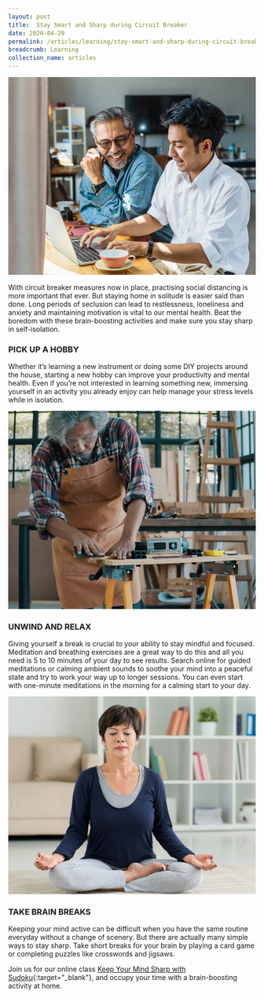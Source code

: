 ```yaml
---
layout: post
title:  Stay Smart and Sharp during Circuit Breaker
date: 2020-04-29
permalink: /articles/learning/stay-smart-and-sharp-during-circuit-breaker
breadcrumb: Learning
collection_name: articles
---
```

![Stay Smart and Sharp during Circuit Breaker](/images/content-articles/learning/stay-smart-and-sharp-during-circuit-breaker-img1.jpg)

With circuit breaker measures now in place, practising social distancing is more important that ever. But staying home in solitude is easier said than done. Long periods of seclusion can lead to restlessness, loneliness and anxiety and maintaining motivation is vital to our mental health. Beat the boredom with these brain-boosting activities and make sure you stay sharp in self-isolation. 

### PICK UP A HOBBY
Whether it’s learning a new instrument or doing some DIY projects around the house, starting a new hobby can improve your productivity and mental health. Even if you’re not interested in learning something new, immersing yourself in an activity you already enjoy can help manage your stress levels while in isolation.

![Stay Smart and Sharp during Circuit Breaker](/images/content-articles/learning/stay-smart-and-sharp-during-circuit-breaker-img2.jpg)

### UNWIND AND RELAX
Giving yourself a break is crucial to your ability to stay mindful and focused. Meditation and breathing exercises are a great way to do this and all you need is 5 to 10 minutes of your day to see results. Search online for guided meditations or calming ambient sounds to soothe your mind into a peaceful state and try to work your way up to longer sessions. You can even start with one-minute meditations in the morning for a calming start to your day.

![Stay Smart and Sharp during Circuit Breaker](/images/content-articles/learning/stay-smart-and-sharp-during-circuit-breaker-img3.jpg)

### TAKE BRAIN BREAKS
Keeping your mind active can be difficult when you have the same routine everyday without a change of scenery. But there are actually many simple ways to stay sharp. Take short breaks for your brain by playing a card game or completing puzzles like crosswords and jigsaws. 

Join us for our online class [Keep Your Mind Sharp with Sudoku](https://www.facebook.com/721451948309789/videos/247586753280916/){:target="_blank"}, and occupy your time with a brain-boosting activity at home.